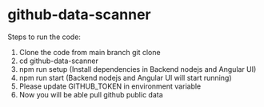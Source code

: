 # github-data-scanner

Steps to run the code:
1. Clone the code from main branch git clone <url>
2. cd github-data-scanner
3. npm run setup (Install dependencies in Backend nodejs and Angular UI)
4. npm run start (Backend nodejs and Angular UI will start running)
5. Please update GITHUB_TOKEN in environment variable  
6. Now you will be able pull github public data
